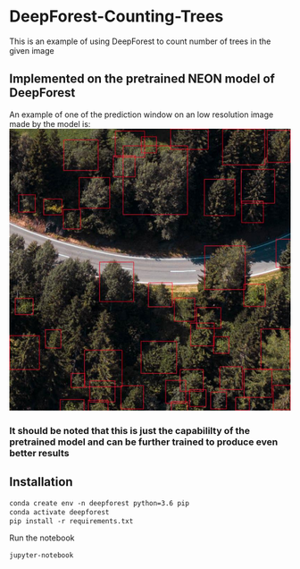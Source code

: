 # DeepForest-Counting-Trees
This is an example of using DeepForest to count number of trees in the given image
## Implemented on the pretrained NEON model of DeepForest
An example of one of the prediction window on an low resolution image made by the model is: 
![Prediction Example](/prediction_boxes/predicted17.jpg)
### It should be noted that this is just the capabililty of the pretrained model and can be further trained to produce even better results

## Installation
```
conda create env -n deepforest python=3.6 pip
conda activate deepforest
pip install -r requirements.txt
```
Run the notebook
```
jupyter-notebook
```
